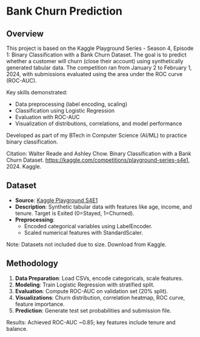 # Bank Churn Prediction

## Overview
This project is based on the Kaggle Playground Series - Season 4, Episode 1: Binary Classification with a Bank Churn Dataset. The goal is to predict whether a customer will churn (close their account) using synthetically generated tabular data. The competition ran from January 2 to February 1, 2024, with submissions evaluated using the area under the ROC curve (ROC-AUC).

Key skills demonstrated:
- Data preprocessing (label encoding, scaling)
- Classification using Logistic Regression
- Evaluation with ROC-AUC
- Visualization of distributions, correlations, and model performance

Developed as part of my BTech in Computer Science (AI/ML) to practice binary classification.

Citation: Walter Reade and Ashley Chow. Binary Classification with a Bank Churn Dataset. https://kaggle.com/competitions/playground-series-s4e1, 2024. Kaggle.

## Dataset
- **Source**: [Kaggle Playground S4E1](https://kaggle.com/competitions/playground-series-s4e1/data)
- **Description**: Synthetic tabular data with features like age, income, and tenure. Target is Exited (0=Stayed, 1=Churned).
- **Preprocessing**:
  - Encoded categorical variables using LabelEncoder.
  - Scaled numerical features with StandardScaler.

Note: Datasets not included due to size. Download from Kaggle.
## Methodology
1. **Data Preparation**: Load CSVs, encode categoricals, scale features.
2. **Modeling**: Train Logistic Regression with stratified split.
3. **Evaluation**: Compute ROC-AUC on validation set (20% split).
4. **Visualizations**: Churn distribution, correlation heatmap, ROC curve, feature importance.
5. **Prediction**: Generate test set probabilities and submission file.

Results: Achieved ROC-AUC ~0.85; key features include tenure and balance.
